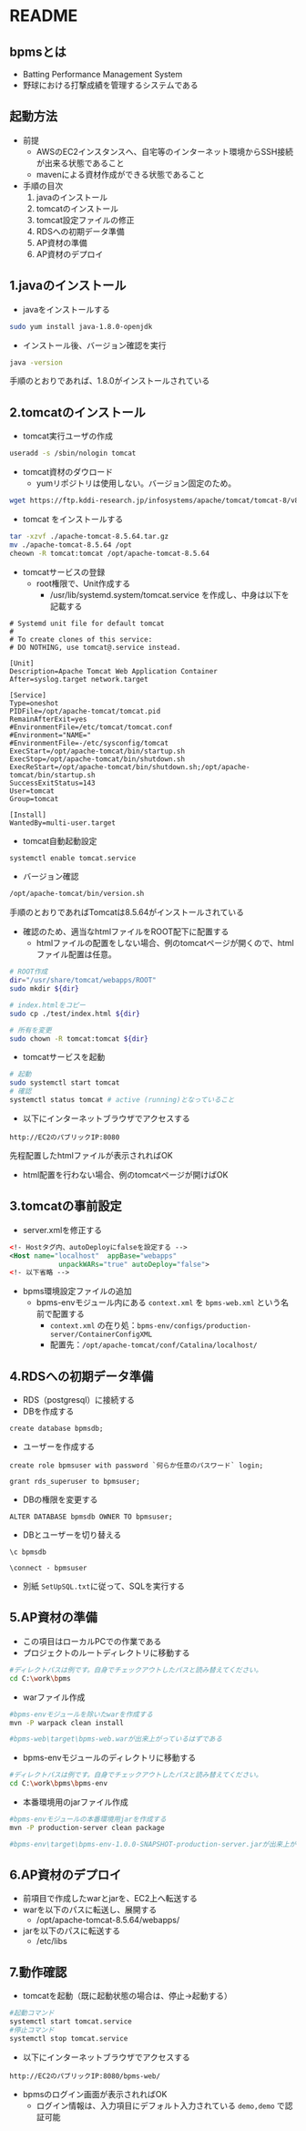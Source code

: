 # README
## bpmsとは
- Batting Performance Management System
- 野球における打撃成績を管理するシステムである

## 起動方法
- 前提
  - AWSのEC2インスタンスへ、自宅等のインターネット環境からSSH接続が出来る状態であること
  - mavenによる資材作成ができる状態であること
- 手順の目次
  1. javaのインストール
  2. tomcatのインストール
  3. tomcat設定ファイルの修正
  4. RDSへの初期データ準備
  5. AP資材の準備
  6. AP資材のデプロイ

## 1.javaのインストール
 - javaをインストールする
```bash
sudo yum install java-1.8.0-openjdk
```
 - インストール後、バージョン確認を実行
```bash
java -version
```
手順のとおりであれば、1.8.0がインストールされている

## 2.tomcatのインストール
 - tomcat実行ユーザの作成
```bash
useradd -s /sbin/nologin tomcat
```
 - tomcat資材のダウロード
   - yumリポジトリは使用しない。バージョン固定のため。
```bash
wget https://ftp.kddi-research.jp/infosystems/apache/tomcat/tomcat-8/v8.5.64/bin/apache-tomcat-8.5.64.tar.gz
```
 - tomcat をインストールする
```bash
tar -xzvf ./apache-tomcat-8.5.64.tar.gz
mv ./apache-tomcat-8.5.64 /opt
cheown -R tomcat:tomcat /opt/apache-tomcat-8.5.64
```
 - tomcatサービスの登録
   - root権限で、Unit作成する
     - /usr/lib/systemd.system/tomcat.service を作成し、中身は以下を記載する
```
# Systemd unit file for default tomcat
#
# To create clones of this service:
# DO NOTHING, use tomcat@.service instead.

[Unit]
Description=Apache Tomcat Web Application Container
After=syslog.target network.target

[Service]
Type=oneshot
PIDFile=/opt/apache-tomcat/tomcat.pid
RemainAfterExit=yes
#EnvironmentFile=/etc/tomcat/tomcat.conf
#Environment="NAME="
#EnvironmentFile=-/etc/sysconfig/tomcat
ExecStart=/opt/apache-tomcat/bin/startup.sh
ExecStop=/opt/apache-tomcat/bin/shutdown.sh
ExecReStart=/opt/apache-tomcat/bin/shutdown.sh;/opt/apache-tomcat/bin/startup.sh
SuccessExitStatus=143
User=tomcat
Group=tomcat

[Install]
WantedBy=multi-user.target

```
 - tomcat自動起動設定
```bash
systemctl enable tomcat.service
```
 - バージョン確認
```bash
/opt/apache-tomcat/bin/version.sh
```
手順のとおりであればTomcatは8.5.64がインストールされている
 - 確認のため、適当なhtmlファイルをROOT配下に配置する
   - htmlファイルの配置をしない場合、例のtomcatページが開くので、htmlファイル配置は任意。
```bash
# ROOT作成
dir="/usr/share/tomcat/webapps/ROOT"
sudo mkdir ${dir}

# index.htmlをコピー
sudo cp ./test/index.html ${dir}

# 所有を変更
sudo chown -R tomcat:tomcat ${dir}
```
 - tomcatサービスを起動
```bash
# 起動
sudo systemctl start tomcat
# 確認
systemctl status tomcat # active (running)となっていること
```
 - 以下にインターネットブラウザでアクセスする
```
http://EC2のパブリックIP:8080
```
先程配置したhtmlファイルが表示されればOK
 - html配置を行わない場合、例のtomcatページが開けばOK

## 3.tomcatの事前設定
 - server.xmlを修正する
```xml
<!- Hostタグ内、autoDeployにfalseを設定する -->
<Host name="localhost"  appBase="webapps"
            unpackWARs="true" autoDeploy="false">
<!- 以下省略 -->
```
 - bpms環境設定ファイルの追加
   - bpms-envモジュール内にある `context.xml` を `bpms-web.xml` という名前で配置する
     - `context.xml` の在り処：`bpms-env/configs/production-server/ContainerConfigXML` 
     - 配置先：`/opt/apache-tomcat/conf/Catalina/localhost/`

## 4.RDSへの初期データ準備
 - RDS（postgresql）に接続する
 - DBを作成する
```
create database bpmsdb;
```
 - ユーザーを作成する
```
create role bpmsuser with password `何らか任意のパスワード` login;

grant rds_superuser to bpmsuser;
```
 - DBの権限を変更する
```
ALTER DATABASE bpmsdb OWNER TO bpmsuser;
```
 - DBとユーザーを切り替える
```
\c bpmsdb

\connect - bpmsuser
```
 - 別紙 `SetUpSQL.txt`に従って、SQLを実行する

## 5.AP資材の準備
 - この項目はローカルPCでの作業である
 - プロジェクトのルートディレクトリに移動する
```bash
#ディレクトパスは例です。自身でチェックアウトしたパスと読み替えてください。
cd C:\work\bpms
```
 - warファイル作成
```bash
#bpms-envモジュールを除いたwarを作成する
mvn -P warpack clean install

#bpms-web\target\bpms-web.warが出来上がっているはずである
```
 - bpms-envモジュールのディレクトリに移動する
```bash
#ディレクトパスは例です。自身でチェックアウトしたパスと読み替えてください。
cd C:\work\bpms\bpms-env
```
 - 本番環境用のjarファイル作成
```bash
#bpms-envモジュールの本番環境用jarを作成する
mvn -P production-server clean package

#bpms-env\target\bpms-env-1.0.0-SNAPSHOT-production-server.jarが出来上がっているはずである
```
## 6.AP資材のデプロイ
 - 前項目で作成したwarとjarを、EC2上へ転送する
 - warを以下のパスに転送し、展開する
   - /opt/apache-tomcat-8.5.64/webapps/
 - jarを以下のパスに転送する
   - /etc/libs

## 7.動作確認
 - tomcatを起動（既に起動状態の場合は、停止→起動する）
```bash
#起動コマンド
systemctl start tomcat.service
#停止コマンド
systemctl stop tomcat.service
```
 - 以下にインターネットブラウザでアクセスする
```
http://EC2のパブリックIP:8080/bpms-web/
```
 - bpmsのログイン画面が表示されればOK
   - ログイン情報は、入力項目にデフォルト入力されている `demo,demo` で認証可能
